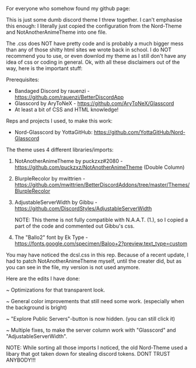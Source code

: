 For everyone who somehow found my github page:

This is just some dumb discord theme I threw together.
I can't emphasise this enough:
I literally just copied the configuration from the Nord-Theme and NotAnotherAnimeTheme into one file.

The .css does NOT have pretty code and is probably a much bigger mess than any of those shitty html sites we wrote back in school.
I do NOT recommend you to use, or even downlod my theme as I still don't have any idea of css or coding in general.
Ok, with all these disclaimers out of the way, here is the important stuff:


Prerequisites:
+ Bandaged Discord by rauenzi - https://github.com/rauenzi/BetterDiscordApp
+ Glasscord by AryToNeX - https://github.com/AryToNeX/Glasscord
+ At least a bit of CSS and HTML knowledge!

Reps and projects I used, to make this work:
- Nord-Glasscord by YottaGitHub: https://github.com/YottaGitHub/Nord-Glasscord

The theme uses 4 different libraries/imports:
1. NotAnotherAnimeTheme by puckzxz#2080 - https://github.com/puckzxz/NotAnotherAnimeTheme   (Double Column)
2. BlurpleRecolor by mwittrien - https://github.com/mwittrien/BetterDiscordAddons/tree/master/Themes/BlurpleRecolor
3. AdjustableServerWidth by Gibbu - https://github.com/DiscordStyles/AdjustableServerWidth
      
      NOTE: This theme is not fully compatible with N.A.A.T. (1.), so I copied a part of the code and commented out Gibbu's css.
4. The "Ballo2" font by Ek Type - https://fonts.google.com/specimen/Baloo+2?preview.text_type=custom

You may have noticed the dcsl.css in this rep. Because of a recent update, I had to patch NotAnotherAnimeTheme myself, until
the creater did, but as you can see in the file, my version is not used anymore.

Here are the edits I have done:

~ Optimizations for that transparent look.

~ General color improvements that still need some work. (especially when the background is bright)

~ "Explore Public Servers"-button is now hidden. (you can still click it)

~ Multiple fixes, to make the server column work with "Glasscord" and "AdjustableServerWidth".

NOTE:
While sorting all those imports I noticed, the old Nord-Theme used a libary that got taken down for stealing discord tokens. DONT TRUST ANYBODY!!!
